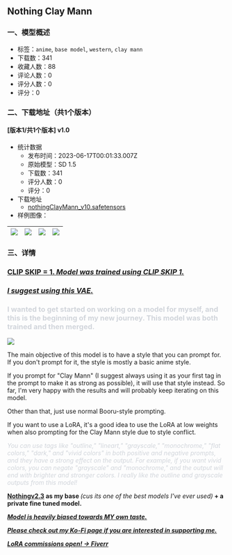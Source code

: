 ## Nothing Clay Mann
### 一、模型概述

- 标签：`anime`, `base model`, `western`, `clay mann`
- 下载数：341
- 收藏人数：88
- 评论人数：0
- 评分人数：0
- 评分：0

### 二、下载地址（共1个版本）

#### [版本1/共1个版本] v1.0

- 统计数据
  - 发布时间：2023-06-17T00:01:33.007Z
  - 原始模型：SD 1.5
  - 下载数：341
  - 评分人数：0
  - 评分：0
- 下载地址
  - [nothingClayMann_v10.safetensors](https://civitai.com/api/download/models/97562)
- 样例图像：

| <img src="https://image.civitai.com/xG1nkqKTMzGDvpLrqFT7WA/dcc46d42-2fa4-4b49-a304-9eb30c1ab349/width=450/1172419.jpeg" /> | <img src="https://image.civitai.com/xG1nkqKTMzGDvpLrqFT7WA/e4c45228-8629-465c-9498-c9b85551dbcb/width=450/1172408.jpeg" /> | <img src="https://image.civitai.com/xG1nkqKTMzGDvpLrqFT7WA/dff8e5fe-999b-41d4-9bf9-9fc82f76d457/width=450/1172402.jpeg" /> | <img src="https://image.civitai.com/xG1nkqKTMzGDvpLrqFT7WA/0843fba0-f14e-47b7-acf6-573cf63d393a/width=450/1172404.jpeg" /> |
| ---- | ---- | ---- | ---- |


### 三、详情
<h3 id="heading-4"><strong><u>CLIP SKIP = 1. </u><em><u>Model was trained using CLIP SKIP 1.</u></em></strong></h3><h3 id="heading-6"><strong><em><u>I suggest using this </u></em></strong><a target="_blank" rel="ugc" href="https://huggingface.co/stabilityai/sd-vae-ft-mse-original/tree/main"><strong><em><u>VAE</u></em></strong></a><strong><em><u>.</u></em></strong></h3><h3 id="heading-2128"><span style="color:rgb(209, 213, 219)">I wanted to get started on working on a model for myself, and this is the beginning of my new journey. This model was both trained and then merged.</span></h3><p></p><p><img src="https://image.civitai.com/xG1nkqKTMzGDvpLrqFT7WA/fd11ab91-b53a-4642-a9e0-2792024b83ce/width=525/fd11ab91-b53a-4642-a9e0-2792024b83ce.jpeg" /></p><p></p><p>The main objective of this model is to have a style that you can prompt for. If you don't prompt for it, the style is mostly a basic anime style.</p><p>If you prompt for "Clay Mann" (I suggest always using it as your first tag in the prompt to make it as strong as possible), it will use that style instead. So far, I'm very happy with the results and will probably keep iterating on this model.</p><p>Other than that, just use normal Booru-style prompting.</p><p>If you want to use a LoRA, it's a good idea to use the LoRA at low weights when also prompting for the Clay Mann style due to style conflict.</p><p></p><p><em><span style="color:rgb(209, 213, 219)">You can use tags like "outline," "lineart," "grayscale," "monochrome," "flat colors," "dark," and "vivid colors" in both positive and negative prompts, and they have a strong effect on the output. For example, if you want vivid colors, you can negate "grayscale" and "monochrome," and the output will end with brighter and stronger colors. I really like the outline and grayscale outputs from this model!</span></em></p><p></p><p><a target="_blank" rel="ugc" href="https://civitai.com/models/10948/nothing"><strong>Nothingv2.3</strong></a><strong> as my base </strong><em>(cus its one of the best models I've ever used)</em><strong> + a private fine tuned model.</strong></p><p></p><p><strong><em><u>Model is heavily biased towards MY own taste.</u></em></strong></p><p></p><p><strong><em><u>Please check out my </u></em></strong><a target="_blank" rel="ugc" href="https://ko-fi.com/part_loras"><strong><em><u>Ko-Fi</u></em></strong></a><strong><em><u> page if you are interested in supporting me.</u></em></strong></p><p><strong><em><u>LoRA commissions open! -&gt; </u></em></strong><a target="_blank" rel="ugc" href="https://www.fiverr.com/partai/develop-your-custom-lora-or-loha-model-for-stable-diffusion"><strong><em><u>Fiverr</u></em></strong></a></p>